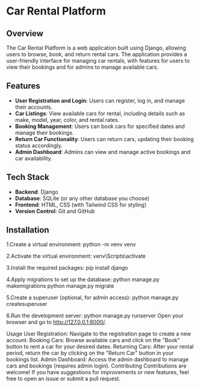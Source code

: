 # Car Rental Platform

## Overview

The Car Rental Platform is a web application built using Django, allowing users to browse, book, and return rental cars. The application provides a user-friendly interface for managing car rentals, with features for users to view their bookings and for admins to manage available cars.

## Features

- **User Registration and Login**: Users can register, log in, and manage their accounts.
- **Car Listings**: View available cars for rental, including details such as make, model, year, color, and rental rates.
- **Booking Management**: Users can book cars for specified dates and manage their bookings.
- **Return Car Functionality**: Users can return cars, updating their booking status accordingly.
- **Admin Dashboard**: Admins can view and manage active bookings and car availability.

## Tech Stack

- **Backend**: Django
- **Database**: SQLite (or any other database you choose)
- **Frontend**: HTML, CSS (with Tailwind CSS for styling)
- **Version Control**: Git and GitHub

## Installation
1.Create a virtual environment:
python -m venv venv

2.Activate the virtual environment:
venv\Scripts\activate

3.Install the required packages:
pip install django

4.Apply migrations to set up the database:
python manage.py makemigrations
python manage.py migrate

5.Create a superuser (optional, for admin access):
python manage.py createsuperuser

6.Run the development server:
python manage.py runserver
Open your browser and go to http://127.0.0.1:8000/.

Usage
User Registration: Navigate to the registration page to create a new account.
Booking Cars: Browse available cars and click on the "Book" button to rent a car for your desired dates.
Returning Cars: After your rental period, return the car by clicking on the "Return Car" button in your bookings list.
Admin Dashboard: Access the admin dashboard to manage cars and bookings (requires admin login).
Contributing
Contributions are welcome! If you have suggestions for improvements or new features, feel free to open an issue or submit a pull request.
